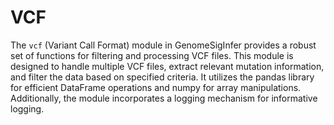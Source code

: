 # VCF

The `vcf` (Variant Call Format) module in GenomeSigInfer provides a robust set of functions for filtering and processing VCF files. This module is designed to handle multiple VCF files, extract relevant mutation information, and filter the data based on specified criteria. It utilizes the pandas library for efficient DataFrame operations and numpy for array manipulations. Additionally, the module incorporates a logging mechanism for informative logging.
